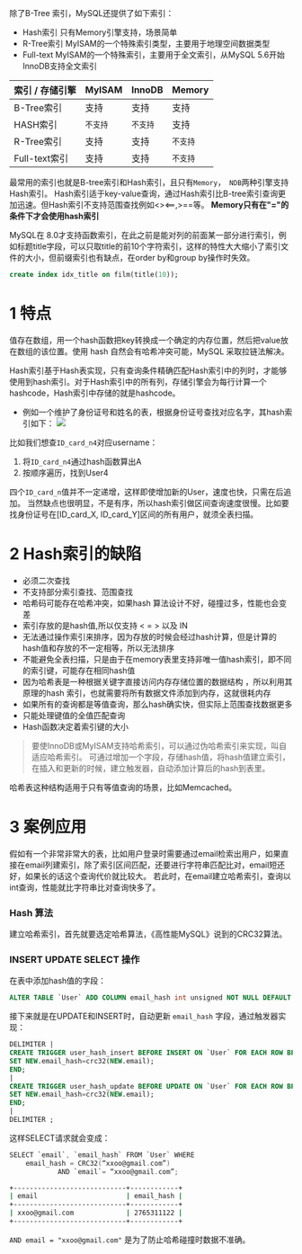 
除了B-Tree 索引，MySQL还提供了如下索引：
- Hash索引
只有Memory引擎支持，场景简单
- R-Tree索引
MyISAM的一个特殊索引类型，主要用于地理空间数据类型
- Full-text
MyISAM的一个特殊索引，主要用于全文索引，从MySQL 5.6开始InnoDB支持全文索引

| 索引 / 存储引擎 | MyISAM | InnoDB | Memory |
| --- | --- | --- | --- |
| B-Tree索引 | 支持 | 支持 | 支持 |
| HASH索引 | `不支持` | `不支持` | 支持 |
| R-Tree索引 | 支持 | 支持 | `不支持` |
| Full-text索引 | 支持 | 支持 | `不支持` |

最常用的索引也就是B-tree索引和Hash索引，且只有`Memory`，` NDB`两种引擎支持Hash索引。
Hash索引适于key-value查询，通过Hash索引比B-tree索引查询更加迅速。但Hash索引不支持范围查找例如<><==,>==等。
**Memory只有在"="的条件下才会使用hash索引**

MySQL在 8.0才支持函数索引，在此之前是能对列的前面某一部分进行索引，例如标题title字段，可以只取title的前10个字符索引，这样的特性大大缩小了索引文件的大小，但前缀索引也有缺点，在order by和group by操作时失效。

```sql
create index idx_title on film(title(10));
```
# 1 特点
值存在数组，用一个hash函数把key转换成一个确定的内存位置，然后把value放在数组的该位置。使用 hash 自然会有哈希冲突可能，MySQL 采取拉链法解决。

Hash索引基于Hash表实现，只有查询条件精确匹配Hash索引中的列时，才能够使用到hash索引。对于Hash索引中的所有列，存储引擎会为每行计算一个hashcode，Hash索引中存储的就是hashcode。

- 例如一个维护了身份证号和姓名的表，根据身份证号查找对应名字，其hash索引如下：
![](https://img-blog.csdnimg.cn/2020083018125272.png?x-oss-process=image/watermark,type_ZmFuZ3poZW5naGVpdGk,shadow_10,text_aHR0cHM6Ly9ibG9nLmNzZG4ubmV0L3FxXzMzNTg5NTEw,size_1,color_FFFFFF,t_70#pic_center)

比如我们想查`ID_card_n4`对应username：
1. 将`ID_card_n4`通过hash函数算出A
2. 按顺序遍历，找到User4

四个`ID_card_n`值并不一定递增，这样即使增加新的User，速度也快，只需在后追加。
当然缺点也很明显，不是有序，所以hash索引做区间查询速度很慢。比如要找身份证号在[ID_card_X, ID_card_Y]区间的所有用户，就须全表扫描。


# 2 Hash索引的缺陷
- 必须二次查找
- 不支持部分索引查找、范围查找
- 哈希码可能存在哈希冲突，如果hash 算法设计不好，碰撞过多，性能也会变差
- 索引存放的是hash值,所以仅支持 < = > 以及 IN
- 无法通过操作索引来排序，因为存放的时候会经过hash计算，但是计算的hash值和存放的不一定相等，所以无法排序
- 不能避免全表扫描，只是由于在memory表里支持非唯一值hash索引，即不同的索引键，可能存在相同hash值
- 因为哈希表是一种根据关键字直接访问内存存储位置的数据结构 ，所以利用其原理的hash 索引，也就需要将所有数据文件添加到内存，这就很耗内存
- 如果所有的查询都是等值查询，那么hash确实快，但实际上范围查找数据更多
- 只能处理键值的全值匹配查询
- Hash函数决定着索引键的大小

> 要使InnoDB或MyISAM支持哈希索引，可以通过伪哈希索引来实现，叫自适应哈希索引。
可通过增加一个字段，存储hash值，将hash值建立索引，在插入和更新的时候，建立触发器，自动添加计算后的hash到表里。

哈希表这种结构适用于只有等值查询的场景，比如Memcached。

# 3 案例应用
假如有一个非常非常大的表，比如用户登录时需要通过email检索出用户，如果直接在email列建索引，除了索引区间匹配，还要进行字符串匹配比对，email短还好，如果长的话这个查询代价就比较大。
若此时，在email建立哈希索引，查询以int查询，性能就比字符串比对查询快多了。

### Hash 算法
建立哈希索引，首先就要选定哈希算法，《高性能MySQL》说到的CRC32算法。

### INSERT UPDATE SELECT 操作
在表中添加hash值的字段：

```sql
ALTER TABLE `User` ADD COLUMN email_hash int unsigned NOT NULL DEFAULT 0;
```

接下来就是在UPDATE和INSERT时，自动更新 `email_hash` 字段，通过触发器实现：

```sql
DELIMITER |
CREATE TRIGGER user_hash_insert BEFORE INSERT ON `User` FOR EACH ROW BEGIN
SET NEW.email_hash=crc32(NEW.email);
END;
|
CREATE TRIGGER user_hash_update BEFORE UPDATE ON `User` FOR EACH ROW BEGIN
SET NEW.email_hash=crc32(NEW.email);
END;
|
DELIMITER ;
```

这样SELECT请求就会变成：

```c
SELECT `email`, `email_hash` FROM `User` WHERE 
	email_hash = CRC32(“xxoo@gmail.com”) 
			AND `email`= “xxoo@gmail.com”;
```

```bash
+----------------------------+------------+
| email                      | email_hash |
+----------------------------+------------+
| xxoo@gmail.com             | 2765311122 |
+----------------------------+------------+

```

`AND email = "xxoo@gmail.com"` 是为了防止哈希碰撞时数据不准确。

